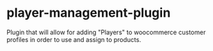 # player-management-plugin
Plugin that will allow for adding "Players" to woocommerce customer profiles in order to use and assign to products.
